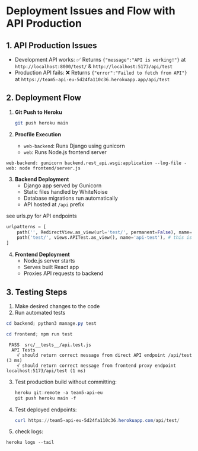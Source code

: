 # Deployment Issues and Flow with API Production

## 1. API Production Issues

- Development API works: ✅ Returns `{"message":"API is working!"}` at `http://localhost:8000/test/` & `http://localhost:5173/api/test`
- Production API fails: ❌ Returns `{"error":"Failed to fetch from API"}` at `https://team5-api-eu-5d24fa110c36.herokuapp.app/api/test`

## 2. Deployment Flow

1. **Git Push to Heroku**
   ```bash
   git push heroku main
   ```

2. **Procfile Execution**
   - `web-backend`: Runs Django using gunicorn
   - `web`: Runs Node.js frontend server

```
web-backend: gunicorn backend.rest_api.wsgi:application --log-file -
web: node frontend/server.js
```

3. **Backend Deployment**
   - Django app served by Gunicorn
   - Static files handled by WhiteNoise
   - Database migrations run automatically
   - API hosted at `/api` prefix

see urls.py for API endpoints

```py
urlpatterns = [
    path('', RedirectView.as_view(url='test/', permanent=False), name='index'),
    path('test/', views.APITest.as_view(), name='api-test'), # this is the API endpoint
]
```

4. **Frontend Deployment**
   - Node.js server starts
   - Serves built React app
   - Proxies API requests to backend

## 3. Testing Steps

1. Make desired changes to the code
2. Run automated tests

```powershell
cd backend; python3 manage.py test
```

```powershell
cd frontend; npm run test
```

```
 PASS  src/__tests__/api.test.js
  API Tests
    √ should return correct message from direct API endpoint /api/test (3 ms)
    √ should return correct message from frontend proxy endpoint localhost:5173/api/test (1 ms)

```

3. Test production build without committing:
   ```powershell
   heroku git:remote -a team5-api-eu
   git push heroku main -f
   ```


4. Test deployed endpoints:
   ```powershell
   curl https://team5-api-eu-5d24fa110c36.herokuapp.com/api/test/
   ```

5. check logs:

```powershell
heroku logs --tail
```

